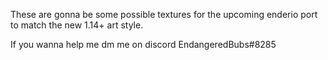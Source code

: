 These are gonna be some possible textures for the upcoming enderio port to match the new 1.14+ art style.

If you wanna help me dm me on discord EndangeredBubs#8285 
